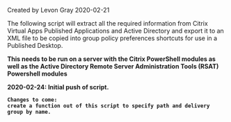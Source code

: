 Created by Levon Gray 2020-02-21  

The following script will extract all the required information from Citrix Virtual Apps Published Applications and Active Directory and export it to an XML file to be copied into group policy preferences shortcuts for use in a Published Desktop. 

<b>This needs to be run on a server with the Citrix PowerShell modules as well as the Active Directory Remote Server Administration Tools (RSAT) Powershell modules 



2020-02-24: 
	Initial push of script. 
 
	Changes to come:
    create a function out of this script to specify path and delivery group by name.

